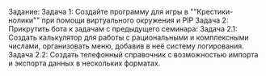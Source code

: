 Задание:
Задача 1: Создайте программу для игры в ""Крестики-нолики"" при помощи виртуального окружения и PIP
Задача 2: Прикрутить бота к задачам с предыдущего семинара:
Задача 2.1: Создать калькулятор для работы с рациональными и комплексными числами, организовать меню, добавив в неё систему логирования.
Задача 2.2: Создать телефонный справочник с возможностью импорта и экспорта данных в нескольких форматах.